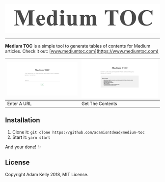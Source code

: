 <div style="text-align:center"><img src="https://github.com/adamisntdead/medium-toc/blob/master/resources/logo.png?raw=true"/></div>

---

**Medium TOC** is a simple tool to generate tables of contents for Medium articles. Check it out: [www.mediumtoc.com](https://www.mediumtoc.com)

| ![starting](https://github.com/adamisntdead/medium-toc/blob/master/resources/start.png?raw=true) | ![resulting](https://github.com/adamisntdead/medium-toc/blob/master/resources/result.png?raw=true) |
| ------------------------------------------------------------------------------------------------ | -------------------------------------------------------------------------------------------------- |
| Enter A URL                                                                                      | Get The Contents                                                                                   |

## Installation

1. Clone it: `git clone https://github.com/adamisntdead/medium-toc`
2. Start it: `yarn start`

And your done! :sparkles:

## License

Copyright Adam Kelly 2018, MIT License.
